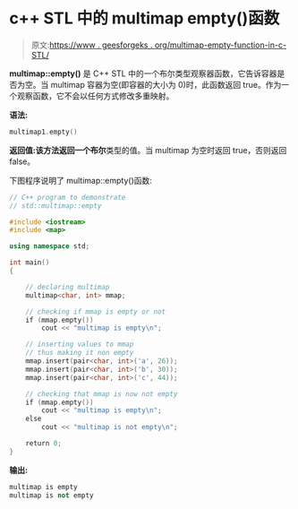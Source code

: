 # c++ STL 中的 multimap empty()函数

> 原文:[https://www . geesforgeks . org/multimap-empty-function-in-c-STL/](https://www.geeksforgeeks.org/multimap-empty-function-in-c-stl/)

**multimap::empty()** 是 C++ STL 中的一个布尔类型观察器函数，它告诉容器是否为空。当 multimap 容器为空(即容器的大小为 0)时，此函数返回 true。作为一个观察函数，它不会以任何方式修改多重映射。

**语法:**

```cpp
multimap1.empty()
```

**返回值:**该方法返回一个**布尔**类型的值。当 multimap 为空时返回 true，否则返回 false。

下图程序说明了 multimap::empty()函数:

```cpp
// C++ program to demonstrate
// std::multimap::empty

#include <iostream>
#include <map>

using namespace std;

int main()
{

    // declaring multimap
    multimap<char, int> mmap;

    // checking if mmap is empty or not
    if (mmap.empty())
        cout << "multimap is empty\n";

    // inserting values to mmap
    // thus making it non empty
    mmap.insert(pair<char, int>('a', 26));
    mmap.insert(pair<char, int>('b', 30));
    mmap.insert(pair<char, int>('c', 44));

    // checking that mmap is now not empty
    if (mmap.empty())
        cout << "multimap is empty\n";
    else
        cout << "multimap is not empty\n";

    return 0;
}
```

**输出:**

```cpp
multimap is empty
multimap is not empty

```